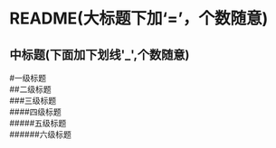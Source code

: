 README(大标题下加‘=’，个数随意)
====
中标题(下面加下划线'_',个数随意)
----
#一级标题  
##二级标题  
###三级标题  
####四级标题  
#####五级标题  
######六级标题 

